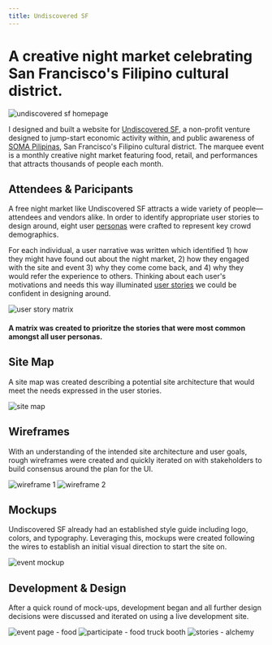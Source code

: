 ```yaml
---
title: Undiscovered SF
---
```


# A creative night market celebrating San Francisco's Filipino cultural district.

<img src="{{ site.baseurl }}/images/undscvrd/event-page-hero.jpg" alt="undiscovered sf homepage">

I designed and built a website for <a href="http://undiscoveredsf.com" target="_blank">Undiscovered SF</a>, a non-profit venture designed to jump-start economic activity within, and public awareness of <a href="http://www.somapilipinas.org/">SOMA Pilipinas</a>, San Francisco's Filipino cultural district. The marquee event is a monthly creative night market featuring food, retail, and performances that attracts thousands of people each month.

## Attendees & Paricipants

A free night market like Undiscovered SF attracts a wide variety of people—attendees and vendors alike. In order to identify appropriate user stories to design around, eight user <a href="https://drive.google.com/drive/folders/0Bz7oHkoJk9Q4bW9jQV9JNkZNNXM?usp=sharing" target="_blank">personas</a> were crafted to represent key crowd demographics.

For each individual, a user narrative was written which identified 1) how they might have found out about the night market, 2) how they engaged with the site and event 3) why they come come back, and 4) why they would refer the experience to others. Thinking about each user's motivations and needs this way illuminated <a href="https://docs.google.com/spreadsheets/d/1CWypn2WwdE6hD4mNstqmZviSVQoumf1EKT7pt7SqpWU/edit?usp=sharing" target="_blank">user stories</a> we could be confident in designing around.

<img src="{{ site.baseurl }}/images/undscvrd/user-story-matrix.jpg" alt="user story matrix">

#### A matrix was created to prioritze the stories that were most common amongst all user personas.

## Site Map

A site map was created describing a potential site architecture that would meet the needs expressed in the user stories.

<img src="{{ site.baseurl }}/images/undscvrd/site-map.jpg" alt="site map">

## Wireframes

With an understanding of the intended site architecture and user goals, rough wireframes were created and quickly iterated on with stakeholders to build consensus around the plan for the UI.

<img src="{{ site.baseurl }}/images/undscvrd/wires-1.jpg" alt="wireframe 1">
<img src="{{ site.baseurl }}/images/undscvrd/wires-2.jpg" alt="wireframe 2">

## Mockups

Undiscovered SF already had an established style guide including logo, colors, and typography. Leveraging this, mockups were created following the wires to establish an initial visual direction to start the site on.

<img src="{{ site.baseurl }}/images/undscvrd/mockup-event.jpg" alt="event mockup">

## Development & Design

After a quick round of mock-ups, development began and all further design decisions were discussed and iterated on using a live development site.

<img src="{{ site.baseurl }}/images/undscvrd/event-page-food.png" alt="event page - food">
<img src="{{ site.baseurl }}/images/undscvrd/participate-reserve-food-truck-booth.jpg" alt="participate - food truck booth">
<img src="{{ site.baseurl }}/images/undscvrd/stories-alchemy.jpg" alt="stories - alchemy">
